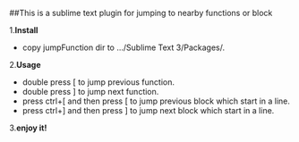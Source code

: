 
##This is a sublime text plugin for jumping to nearby functions or block

1.**Install**

* copy jumpFunction dir to .../Sublime Text 3/Packages/.

2.**Usage**

* double press [ to jump previous function.
* double press ] to jump next function.
* press ctrl+[ and then press [ to jump previous block which start in a line.
* press ctrl+] and then press ] to jump next block which start in a line.

3.**enjoy it!**
